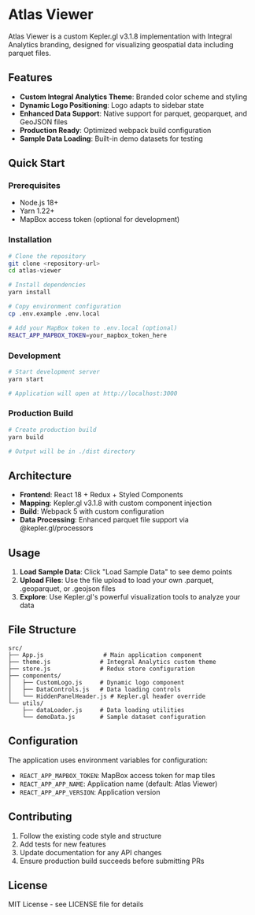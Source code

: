 # Atlas Viewer

Atlas Viewer is a custom Kepler.gl v3.1.8 implementation with Integral Analytics branding, designed for visualizing geospatial data including parquet files.

## Features

- **Custom Integral Analytics Theme**: Branded color scheme and styling
- **Dynamic Logo Positioning**: Logo adapts to sidebar state
- **Enhanced Data Support**: Native support for parquet, geoparquet, and GeoJSON files
- **Production Ready**: Optimized webpack build configuration
- **Sample Data Loading**: Built-in demo datasets for testing

## Quick Start

### Prerequisites

- Node.js 18+ 
- Yarn 1.22+
- MapBox access token (optional for development)

### Installation

```bash
# Clone the repository
git clone <repository-url>
cd atlas-viewer

# Install dependencies
yarn install

# Copy environment configuration
cp .env.example .env.local

# Add your MapBox token to .env.local (optional)
REACT_APP_MAPBOX_TOKEN=your_mapbox_token_here
```

### Development

```bash
# Start development server
yarn start

# Application will open at http://localhost:3000
```

### Production Build

```bash
# Create production build
yarn build

# Output will be in ./dist directory
```

## Architecture

- **Frontend**: React 18 + Redux + Styled Components
- **Mapping**: Kepler.gl v3.1.8 with custom component injection
- **Build**: Webpack 5 with custom configuration
- **Data Processing**: Enhanced parquet file support via @kepler.gl/processors

## Usage

1. **Load Sample Data**: Click "Load Sample Data" to see demo points
2. **Upload Files**: Use the file upload to load your own .parquet, .geoparquet, or .geojson files  
3. **Explore**: Use Kepler.gl's powerful visualization tools to analyze your data

## File Structure

```
src/
├── App.js                 # Main application component
├── theme.js              # Integral Analytics custom theme
├── store.js              # Redux store configuration
├── components/
│   ├── CustomLogo.js     # Dynamic logo component
│   ├── DataControls.js   # Data loading controls
│   └── HiddenPanelHeader.js # Kepler.gl header override
└── utils/
    ├── dataLoader.js     # Data loading utilities
    └── demoData.js       # Sample dataset configuration
```

## Configuration

The application uses environment variables for configuration:

- `REACT_APP_MAPBOX_TOKEN`: MapBox access token for map tiles
- `REACT_APP_APP_NAME`: Application name (default: Atlas Viewer)
- `REACT_APP_APP_VERSION`: Application version

## Contributing

1. Follow the existing code style and structure
2. Add tests for new features
3. Update documentation for any API changes
4. Ensure production build succeeds before submitting PRs

## License

MIT License - see LICENSE file for details

